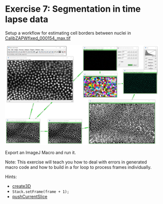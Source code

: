 # Exercise 7: Segmentation in time lapse data

Setup a workflow for estimating cell borders between nuclei in [CalibZAPWfixed_000154_max.tif](https://github.com/clEsperanto/i2k2020_tutorial_clij_clesperanto/blob/master/exercise7/CalibZAPWfixed_000154_max.tif)

![Image](images/nuclei_voronoi.png)

Export an ImageJ Macro and run it. 

Note: This exercise will teach you how to deal with errors in generated macro code and how to 
build in a for loop to process frames individually.

Hints:
* [create3D](https://clij.github.io/clij2-docs/reference_create3D)
* `Stack.setFrame(frame + 1);`
* [pushCurrentSlice](https://clij.github.io/clij2-docs/reference_pushCurrentSlice)

